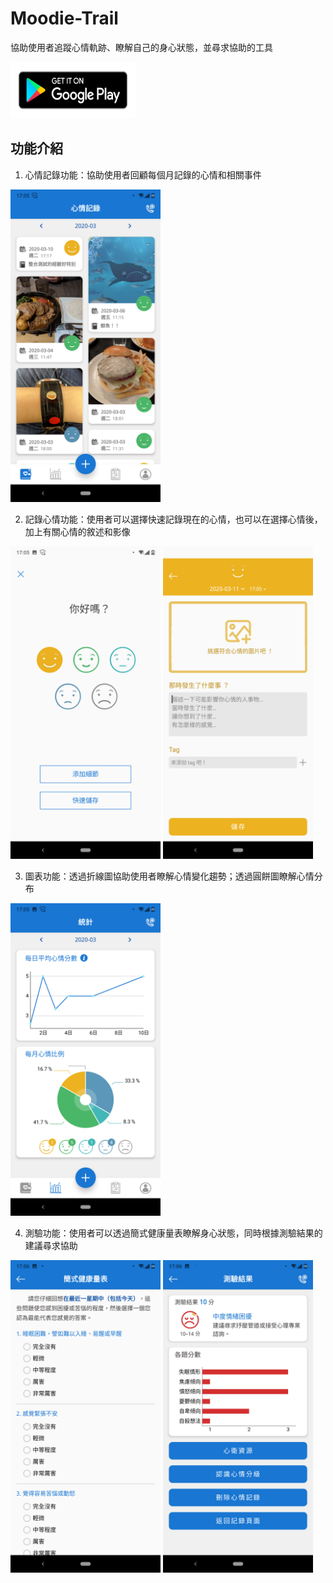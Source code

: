 # Moodie-Trail
協助使用者追蹤心情軌跡、瞭解自己的身心狀態，並尋求協助的工具

[<img width="200" height="90" src="https://github.com/aptx113/Moodie-Trail/blob/master/image_for_readme/google-play-badge.png"/>](https://play.google.com/store/apps/details?id=com.danteyu.studio.moodietrail&hl=zh-TW)

功能介紹
---
1. 心情記錄功能：協助使用者回顧每個月記錄的心情和相關事件

<img width="240" height="500" src="https://github.com/aptx113/Moodie-Trail/blob/master/image_for_readme/Screenshot_home_with_notes.png">


2. 記錄心情功能：使用者可以選擇快速記錄現在的心情，也可以在選擇心情後，加上有關心情的敘述和影像
<div align="left">
<img width="240" height="500" src="https://github.com/aptx113/Moodie-Trail/blob/master/image_for_readme/Screenshot_record_mood.png">
<img width="240" height="500" src="https://github.com/aptx113/Moodie-Trail/blob/master/image_for_readme/Screenshot_record_detail.png">
</div>


3. 圖表功能：透過折線圖協助使用者瞭解心情變化趨勢；透過圓餅圖瞭解心情分布

<img width="240" height="500" src="https://github.com/aptx113/Moodie-Trail/blob/master/image_for_readme/Screenshot_statistic.png">


4. 測驗功能：使用者可以透過簡式健康量表瞭解身心狀態，同時根據測驗結果的建議尋求協助
<div align="left">
<img width="240" height="500" src="https://github.com/aptx113/Moodie-Trail/blob/master/image_for_readme/Screenshot_psy_test.png">
<img width="240" height="500" src="https://github.com/aptx113/Moodie-Trail/blob/master/image_for_readme/Screenshot_psy_test_result.png">
</div>
